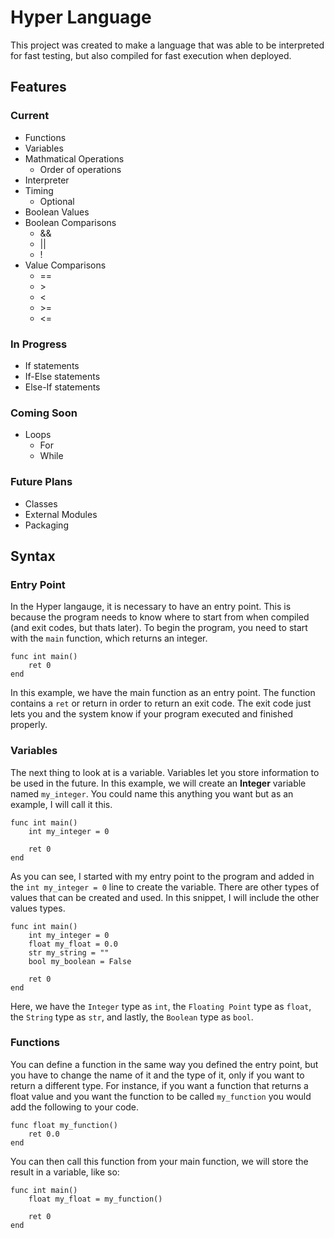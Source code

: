 # Hyper Language
This project was created to make a language that was able to be interpreted
for fast testing, but also compiled for fast execution when deployed.

## Features
### Current
- Functions
- Variables
- Mathmatical Operations
    - Order of operations
- Interpreter
- Timing
    - Optional
- Boolean Values
- Boolean Comparisons
    - &&
    - ||
    - !
- Value Comparisons
    - ==
    - \>
    - <
    - \>=
    - <=

### In Progress
- If statements
- If-Else statements
- Else-If statements

### Coming Soon
- Loops
    - For
    - While

### Future Plans
- Classes
- External Modules
- Packaging

## Syntax
### Entry Point
In the Hyper langauge, it is necessary to have an entry point. This is because the program needs to
know where to start from when compiled (and exit codes, but thats later).
To begin the program, you need to start with the `main` function, which returns an integer.
```
func int main()
    ret 0
end
```
In this example, we have the main function as an entry point. The function contains a `ret` or return
in order to return an exit code. The exit code just lets you and the system know if your program
executed and finished properly.

### Variables
The next thing to look at is a variable. Variables let you store information to be used in the future.
In this example, we will create an **Integer** variable named `my_integer`. You could name this
anything you want but as an example, I will call it this.
```
func int main()
    int my_integer = 0

    ret 0
end
```
As you can see, I started with my entry point to the program and added in the `int my_integer = 0`
line to create the variable. There are other types of values that can be created and used. In this snippet, I will include the other values types.
```
func int main()
    int my_integer = 0
    float my_float = 0.0
    str my_string = ""
    bool my_boolean = False

    ret 0
end
```
Here, we have the `Integer` type as `int`, the `Floating Point` type as `float`, the `String` type as
`str`, and lastly, the `Boolean` type as `bool`.

### Functions
You can define a function in the same way you defined the entry point, but you have to change the name of it and the type of it, only if you want to return a different type. For instance, if you want a function that returns a float value and you want the function to be called `my_function` you would add the following to your code.
```
func float my_function()
    ret 0.0
end
```
You can then call this function from your main function, we will store the result in a variable, like so:
```
func int main()
    float my_float = my_function()

    ret 0
end
```